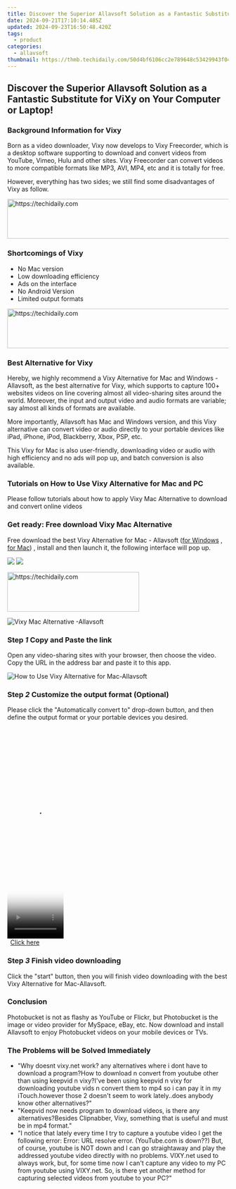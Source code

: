 ```yaml
---
title: Discover the Superior Allavsoft Solution as a Fantastic Substitute for ViXy on Your Computer or Laptop!
date: 2024-09-21T17:10:14.485Z
updated: 2024-09-23T16:50:48.420Z
tags:
  - product
categories:
  - allavsoft
thumbnail: https://thmb.techidaily.com/50d4bf6106cc2e789648c53429943f049229011e6f572fe9945c7d91985d72b7.jpg
---
```


## Discover the Superior Allavsoft Solution as a Fantastic Substitute for ViXy on Your Computer or Laptop!

### Background Information for Vixy

Born as a video downloader, Vixy now develops to Vixy Freecorder, which is a desktop software supporting to download and convert videos from YouTube, Vimeo, Hulu and other sites. Vixy Freecorder can convert videos to more compatible formats like MP3, AVI, MP4, etc and it is totally for free.

However, everything has two sides; we still find some disadvantages of Vixy as follow.

<!-- affiliate ads begin -->
<a href="https://imp.i110150.net/c/5597632/798161/11305" target="_top" id="798161">
  <img src="//a.impactradius-go.com/display-ad/11305-798161" border="0" alt="https://techidaily.com" width="728" height="90"/>
</a>
<img height="0" width="0" src="https://imp.i110150.net/i/5597632/798161/11305" style="position:absolute;visibility:hidden;" border="0" />
<!-- affiliate ads end -->

### Shortcomings of Vixy

* No Mac version
* Low downloading efficiency
* Ads on the interface
* No Android Version
* Limited output formats

<!-- affiliate ads begin -->
<a href="https://appsumo.8odi.net/c/5597632/2043638/7443" target="_top" id="2043638">
  <img src="//a.impactradius-go.com/display-ad/7443-2043638" border="0" alt="https://techidaily.com" width="728" height="90"/>
</a>
<img height="0" width="0" src="https://appsumo.8odi.net/i/5597632/2043638/7443" style="position:absolute;visibility:hidden;" border="0" />
<!-- affiliate ads end -->

### Best Alternative for Vixy

Hereby, we highly recommend a Vixy Alternative for Mac and Windows -Allavsoft, as the best alternative for Vixy, which supports to capture 100+ websites videos on line covering almost all video-sharing sites around the world. Moreover, the input and output video and audio formats are variable; say almost all kinds of formats are available.

More importantly, Allavsoft has Mac and Windows version, and this Vixy alternative can convert video or audio directly to your portable devices like iPad, iPhone, iPod, Blackberry, Xbox, PSP, etc.

This Vixy for Mac is also user-friendly, downloading video or audio with high efficiency and no ads will pop up, and batch conversion is also available.

### Tutorials on How to Use Vixy Alternative for Mac and PC

Please follow tutorials about how to apply Vixy Mac Alternative to download and convert online videos

### Get ready: Free download Vixy Mac Alternative

Free download the best Vixy Alternative for Mac - Allavsoft ([for Windows](https://tools.techidaily.com/allavsoft/products/) , [for Mac](https://tools.techidaily.com/allavsoft/products/)) , install and then launch it, the following interface will pop up.

[![](https://www.allavsoft.com/how-to/../images/how-to/free-download-win.jpg)](https://tools.techidaily.com/allavsoft/products/) [![](https://www.allavsoft.com/how-to/../images/how-to/free-download-mac.jpg)](https://tools.techidaily.com/allavsoft/products/)

<!-- affiliate ads begin -->
<a href="https://aidotcom.pxf.io/c/5597632/2129042/19576" target="_top" id="2129042">
  <img src="//a.impactradius-go.com/display-ad/19576-2129042" border="0" alt="https://techidaily.com" width="300" height="90"/>
</a>
<img height="0" width="0" src="https://aidotcom.pxf.io/i/5597632/2129042/19576" style="position:absolute;visibility:hidden;" border="0" />
<!-- affiliate ads end -->

![Vixy Mac Alternative -Allavsoft](https://www.allavsoft.com/how-to/../images/allavsoft-mac/screen-shot-600.jpg)

### Step _1_ Copy and Paste the link

Open any video-sharing sites with your browser, then choose the video. Copy the URL in the address bar and paste it to this app.

![How to Use Vixy Alternative for Mac-Allavsoft](https://www.allavsoft.com/how-to/../images/how-to/vixy-alternative-mac-windows/how-to-use-vixy-mac-alternative.jpg)

### Step _2_ Customize the output format (Optional)

Please click the "Automatically convert to" drop-down button, and then define the output format or your portable devices you desired.

<!-- affiliate ads begin -->
<span id="1975555">
					<video width="128" height="480" style="cursor:pointer"
           poster="//a.impactradius-go.com/display-clicktoplayimage/1975555.png"
           onclick="if(!this.playClicked){this.play();this.setAttribute('controls',true);this.playClicked=true;}">
	   <source src="//a.impactradius-go.com/display-ad/22993-1975555">
	   <img src="//a.impactradius-go.com/display-clicktoplayimage/1975555.png" style="border: none; height: 100%; width: 100%; object-fit: contain">
	</video>
	<div style="width:80px;text-align:center"><a href="javascript:window.open(decodeURIComponent('https%3A%2F%2Fhomestyler.sjv.io%2Fc%2F5597632%2F1975555%2F22993'), '_blank');void(0);">Click here</a></div>
</span>
<img height="0" width="0" src="https://imp.pxf.io/i/5597632/1975555/22993" style="position:absolute;visibility:hidden;" border="0" />
<!-- affiliate ads end -->

### Step _3_ Finish video downloading

Click the "start" button, then you will finish video downloading with the best Vixy Alternative for Mac-Allavsoft.

### Conclusion

Photobucket is not as flashy as YouTube or Flickr, but Photobucket is the image or video provider for MySpace, eBay, etc. Now download and install Allavsoft to enjoy Photobucket videos on your mobile devices or TVs.

### The Problems will be Solved Immediately

* "Why doesnt vixy.net work? any alternatives where i dont have to download a program?How to download n convert from youtube other than using keepvid n vixy?I've been using keepvid n vixy for downloading youtube vids n convert them to mp4 so i can pay it in my iTouch.however those 2 doesn't seem to work lately..does anybody know other alternatives?"
* "Keepvid now needs program to download videos, is there any alternatives?Besides Clipnabber, Vixy, something that is useful and must be in mp4 format."
* "I notice that lately every time I try to capture a youtube video I get the following error: Error: URL resolve error. (YouTube.com is down??) But, of course, youtube is NOT down and I can go straightaway and play the addressed youtube video directly with no problems. VIXY.net used to always work, but, for some time now I can't capture any video to my PC from youtube using VIXY.net. So, is there yet another method for capturing selected videos from youtube to your PC?"

<ins class="adsbygoogle"
     style="display:block"
     data-ad-format="autorelaxed"
     data-ad-client="ca-pub-7571918770474297"
     data-ad-slot="1223367746"></ins>

<ins class="adsbygoogle"
     style="display:block"
     data-ad-client="ca-pub-7571918770474297"
     data-ad-slot="8358498916"
     data-ad-format="auto"
     data-full-width-responsive="true"></ins>



